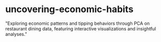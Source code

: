 # uncovering-economic-habits
"Exploring economic patterns and tipping behaviors through PCA on restaurant dining data, featuring interactive visualizations and insightful analyses."
